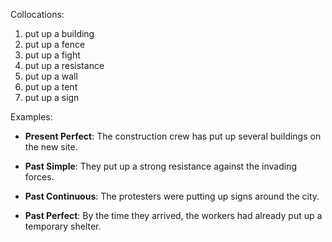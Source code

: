 Collocations:

1. put up a building
2. put up a fence
3. put up a fight
4. put up a resistance
5. put up a wall
6. put up a tent
7. put up a sign

Examples:

- **Present Perfect**: The construction crew has put up several buildings on the new site.

- **Past Simple**: They put up a strong resistance against the invading forces.

- **Past Continuous**: The protesters were putting up signs around the city.

- **Past Perfect**: By the time they arrived, the workers had already put up a temporary shelter.